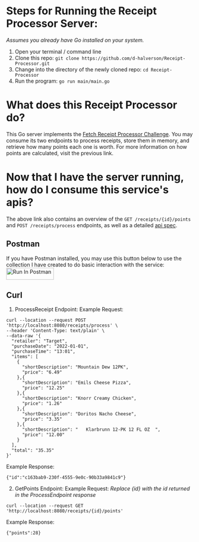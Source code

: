 # Steps for Running the Receipt Processor Server:
*Assumes you already have Go installed on your system.*
1. Open your terminal / command line
2. Clone this repo:
`git clone https://github.com/d-halverson/Receipt-Processor.git`
3. Change into the directory of the newly cloned repo:
`cd Receipt-Processor`
4. Run the program:
`go run main/main.go`

# What does this Receipt Processor do?
This Go server implements the [Fetch Receipt Processor Challenge](https://github.com/fetch-rewards/receipt-processor-challenge). You may consume its two endpoints to process receipts, store them in memory, and retrieve how many points each one is worth. For more information on how points are calculated, visit the previous link.

# Now that I have the server running, how do I consume this service's apis?
The above link also contains an overview of the `GET /receipts/{id}/points` and `POST /receipts/process` endpoints, as well as a detailed [api spec](https://github.com/fetch-rewards/receipt-processor-challenge/blob/main/api.yml).

## Postman
If you have Postman installed, you may use this button below to use the collection I have created to do basic interaction with the service:
[<img src="https://run.pstmn.io/button.svg" alt="Run In Postman" style="width: 128px; height: 32px;">](https://god.gw.postman.com/run-collection/13928979-6f22523b-9509-4503-b99f-f0ce192a3c22?action=collection%2Ffork&source=rip_markdown&collection-url=entityId%3D13928979-6f22523b-9509-4503-b99f-f0ce192a3c22%26entityType%3Dcollection%26workspaceId%3D64452a18-21f5-46d9-a5de-751bdc34fe83)

## Curl
1. ProcessReceipt Endpoint:
Example Request:
```
curl --location --request POST 'http://localhost:8080/receipts/process' \
--header 'Content-Type: text/plain' \
--data-raw '{
  "retailer": "Target",
  "purchaseDate": "2022-01-01",
  "purchaseTime": "13:01",
  "items": [
    {
      "shortDescription": "Mountain Dew 12PK",
      "price": "6.49"
    },{
      "shortDescription": "Emils Cheese Pizza",
      "price": "12.25"
    },{
      "shortDescription": "Knorr Creamy Chicken",
      "price": "1.26"
    },{
      "shortDescription": "Doritos Nacho Cheese",
      "price": "3.35"
    },{
      "shortDescription": "   Klarbrunn 12-PK 12 FL OZ  ",
      "price": "12.00"
    }
  ],
  "total": "35.35"
}'
```
Example Response:
```
{"id":"c163bab9-230f-4555-9e0c-90b33a9841c9"}
```
2. GetPoints Endpoint:
Example Request:
*Replace {id} with the id returned in the ProcessEndpoint response*
```
curl --location --request GET 'http://localhost:8080/receipts/{id}/points'
```
Example Response:
```
{"points":28}
```
